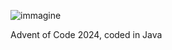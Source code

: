 ![immagine](https://github.com/user-attachments/assets/3d9f0964-10fd-44e3-b698-39b8553d65a0)

Advent of Code 2024, coded in Java
